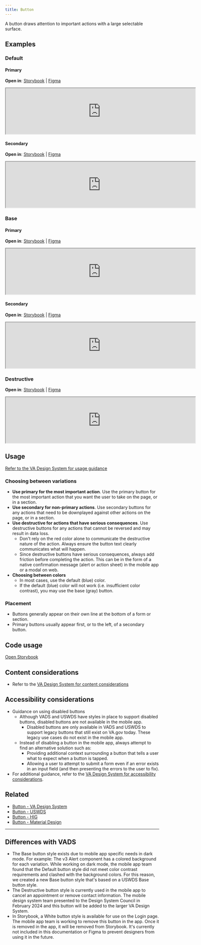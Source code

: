 ```yaml
---
title: Button
---
```


A button draws attention to important actions with a large selectable surface.

## Examples

### Default

#### Primary
**Open in**: [Storybook](https://department-of-veterans-affairs.github.io/va-mobile-library/?path=/docs/button--primary)  |   [Figma](https://www.figma.com/file/Zzt8z60hCtdEzXx2GFWghH/%F0%9F%93%90-Component-Library?type=design&node-id=224-606&mode=design&t=CNVVTHmCkOFHUVbq-4)
<iframe width="620" height="" alt="Image of component in Storybook" src="https://department-of-veterans-affairs.github.io/va-mobile-library/?path=/story/button--primary&full=1&shortcuts=false&singleStory=true" allowfullscreen></iframe>

#### Secondary
**Open in**: [Storybook](https://department-of-veterans-affairs.github.io/va-mobile-library/?path=/docs/button--secondary)  |   [Figma](https://www.figma.com/file/Zzt8z60hCtdEzXx2GFWghH/%F0%9F%93%90-Component-Library?type=design&node-id=224-607&mode=design&t=CNVVTHmCkOFHUVbq-4)
<iframe width="620" height="" alt="Image of component in Storybook" src="https://department-of-veterans-affairs.github.io/va-mobile-library/?path=/story/button--secondary&full=1&shortcuts=false&singleStory=true" allowfullscreen></iframe>

### Base

#### Primary
**Open in**: [Storybook](https://department-of-veterans-affairs.github.io/va-mobile-library/?path=/docs/button--base)  |   [Figma](https://www.figma.com/file/Zzt8z60hCtdEzXx2GFWghH/%F0%9F%93%90-Component-Library?type=design&node-id=224-595&mode=design&t=CNVVTHmCkOFHUVbq-4)
<iframe width="620" height="" alt="Image of component in Storybook" src="https://department-of-veterans-affairs.github.io/va-mobile-library/?path=/story/button--base&full=1&shortcuts=false&singleStory=true" allowfullscreen></iframe>

#### Secondary
**Open in**: [Storybook](https://department-of-veterans-affairs.github.io/va-mobile-library/?path=/docs/button--base-secondary)  |   [Figma](https://www.figma.com/file/Zzt8z60hCtdEzXx2GFWghH/%F0%9F%93%90-Component-Library?type=design&node-id=224-596&mode=design&t=CNVVTHmCkOFHUVbq-4)
<iframe width="620" height="" alt="Image of component in Storybook" src="https://department-of-veterans-affairs.github.io/va-mobile-library/?path=/story/button--base-secondary&full=1&shortcuts=false&singleStory=true" allowfullscreen></iframe>

### Destructive
**Open in**: [Storybook](https://department-of-veterans-affairs.github.io/va-mobile-library/?path=/docs/button--destructive)  |   [Figma](https://www.figma.com/file/Zzt8z60hCtdEzXx2GFWghH/%F0%9F%93%90-Component-Library?type=design&node-id=224-586&mode=design&t=CNVVTHmCkOFHUVbq-4)
<iframe width="620" height="" alt="Image of component in Storybook" src="https://department-of-veterans-affairs.github.io/va-mobile-library/?path=/story/button--destructive&full=1&shortcuts=false&singleStory=true" allowfullscreen></iframe>

## Usage
[Refer to the VA Design System for usage guidance](https://design.va.gov/components/button/)

### Choosing between variations
* **Use primary for the most important action**. Use the primary button for the most important action that you want the user to take on the page, or in a section.
* **Use secondary for non-primary actions**. Use secondary buttons for any actions that need to be downplayed against other actions on the page, or in a section.
* **Use destructive for actions that have serious consequences**. Use destructive buttons for any actions that cannot be reversed and may result in data loss.
    * Don't rely on the red color alone to communicate the destructive nature of the action. Always ensure the button text clearly communicates what will happen.
    * Since destructive buttons have serious consequences, always add friction before completing the action. This can be in the form of a native confirmation message (alert or action sheet) in the mobile app or a modal on web.
* **Choosing between colors**
    * In most cases, use the default (blue) color.
	* If the default (blue) color will not work (i.e. insufficient color contrast), you may use the base (gray) button.

### Placement
* Buttons generally appear on their own line at the bottom of a form or section.
* Primary buttons usually appear first, or to the left, of a secondary button.

## Code usage
[Open Storybook](https://department-of-veterans-affairs.github.io/va-mobile-library/?path=/docs/button--docs)

## Content considerations
* Refer to the [VA Design System for content considerations](https://design.va.gov/components/button#content-considerations)

## Accessibility considerations
* Guidance on using disabled buttons
    * Although VADS and USWDS have styles in place to support disabled buttons, disabled buttons are not available in the mobile app.
        * Disabled buttons are only available in VADS and USWDS to support legacy buttons that still exist on VA.gov today. These legacy use cases do not exist in the mobile app.
    * Instead of disabling a button in the mobile app, always attempt to find an alternative solution such as:
        * Providing additional context surrounding a button that tells a user what to expect when a button is tapped.
        * Allowing a user to attempt to submit a form even if an error exists in an input field (and then presenting the errors to the user to fix).
* For additional guidance, refer to the [VA Design System for accessibility considerations](https://design.va.gov/components/button/#accessibility-considerations).

## Related
* [Button - VA Design System](https://design.va.gov/components/button/)
* [Button - USWDS](https://designsystem.digital.gov/components/button/)
* [Button - HIG](https://developer.apple.com/design/human-interface-guidelines/buttons)
* [Button - Material Design](https://m3.material.io/components/buttons/guidelines)

----------

## Differences with VADS
* The Base button style exists due to mobile app specific needs in dark mode. For example: The v3 Alert component has a colored background for each variation. While working on dark mode, the mobile app team found that the Default button style did not meet color contrast requirements and clashed with the background colors. For this reason, we created a new Base button style that's based on a USWDS Base button style.
* The Destructive button style is currently used in the mobile app to cancel an appointment or remove contact information. The mobile design system team presented to the Design System Council in February 2024 and this button will be added to the larger VA Design System.
* In Storybook, a White button style is available for use on the Login page. The mobile app team is working to remove this button in the app. Once it is removed in the app, it will be removed from Storybook. It's currently not included in this documentation or Figma to prevent designers from using it in the future.